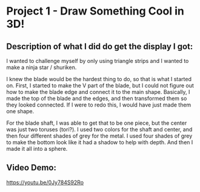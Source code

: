 # Project 1 - Draw Something Cool in 3D!

## Description of what I did do get the display I got:

I wanted to challenge myself by only using triangle strips and I wanted to make a ninja star /
shuriken. 

I knew the blade would be the hardest thing to do, so that is what I started on.
First, I started to make the V part of the blade, but I could not figure out how to make the
blade edge and connect it to the main shape. Basically, I made the top of the blade and the
edges, and then transformed them so they looked connected. If I were to redo this, I would
have just made them one shape. 

For the blade shaft, I was able to get that to be one piece,
but the center was just two toruses (tori?). I used two colors for the shaft and center, and
then four different shades of grey for the metal. I used four shades of grey to make the
bottom look like it had a shadow to help with depth. And then I made it all into a sphere.

## Video Demo:
https://youtu.be/0Jy784S92Ro